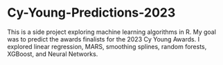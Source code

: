 # Cy-Young-Predictions-2023
This is a side project exploring machine learning algorithms in R. My goal was to predict the awards finalists for the 2023 Cy Young Awards. I explored linear regression, MARS, smoothing splines, random forests, XGBoost, and Neural Networks.
